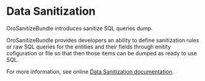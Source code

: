 # Data Sanitization

OroSanitizeBundle introduces sanitize SQL queries dump. 

OroSanitizeBundle provides developers an ability to define sanitization rules or raw SQL queries for the entities 
and their fields through enitity cofiguration or file so that then those items can be dumped as ready to use SQL.

For more information, see online [Data Sanitization documentation](https://doc.oroinc.com/backend/entities/sanitize.html).
